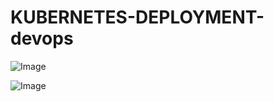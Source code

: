 # KUBERNETES-DEPLOYMENT-devops
![Image](https://github.com/user-attachments/assets/113a5066-29f2-4812-b91d-c637c77f0c91)

![Image](https://github.com/user-attachments/assets/77ad8c94-851e-4766-8c4f-805f623fbea5)
